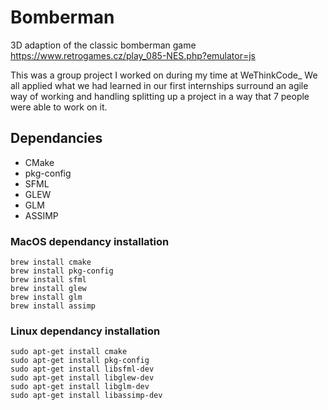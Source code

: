 # Bomberman
3D adaption of the classic bomberman game
https://www.retrogames.cz/play_085-NES.php?emulator=js

This was a group project I worked on during my time at WeThinkCode_
We all applied what we had learned in our first internships surround an agile way of working and handling splitting up a project in a way that 7 people were able to work on it.

## Dependancies
* CMake
* pkg-config
* SFML
* GLEW
* GLM
* ASSIMP

### MacOS dependancy installation
    brew install cmake
    brew install pkg-config
    brew install sfml
    brew install glew
    brew install glm
    brew install assimp

### Linux dependancy installation
    sudo apt-get install cmake
    sudo apt-get install pkg-config
    sudo apt-get install libsfml-dev
    sudo apt-get install libglew-dev
    sudo apt-get install libglm-dev
    sudo apt-get install libassimp-dev

